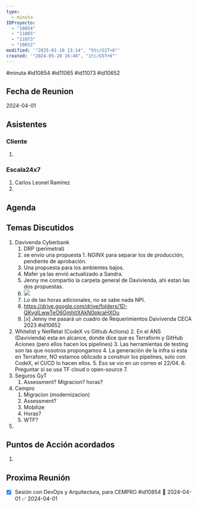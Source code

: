 ```yaml
---
type:
  - minuta
IDProyecto:
  - "10854"
  - "11065"
  - "11073"
  - "10652"
modified: '"2025-01-10 13:14", "5tc/G1T+6"'
created: '"2024-05-20 16:46", "1tc/G5T+6"'
---
```

#minuta 
#id10854 
#id11065 
#id11073 
#id10652
## Fecha de Reunion
2024-04-01

## Asistentes

### Cliente
1. 
### Escala24x7
1. Carlos Leonel Ramírez
2. 

## Agenda

## Temas Discutidos
1. Davivenda Cyberbank
	1. DRP (perimetral)
	2. se envío una propuesta 1. NGINX para separar los de producción, pendiente de aprobación.
	3. Una propuesta para los ambientes bajos.
	4. Mafer ya las envió actualizado a Sandra.
	5. Jenny me compartio la carpeta general de Davivienda, ahi estan las dos propuestas.
	6. ![](Pasted%20image%2020240401130913.png)
	7. Lo de las horas adicionales, no se sabe nada NPI.
	8. https://drive.google.com/drive/folders/1D-QKvglLwwTeO6GmhitXAkN0pkraHXOu
	9. [x] Jenny me pasará un cuadro de Requerimientos Daivivenda CECA 2023 #id10652
2. Whitelist y NetRetal (CodeX vs Github Actions)
	2. En el ANS (Davivienda) esta en alcance, donde dice que es Terraform y GitHub Aciones (pero ellos hacen los pipelines)
	3. Las herramientas de testing son las que nosotros propongamos
	4. La generación de la infra si esta en Terrafomr, NO estamos oblicado a construir los pipelines, solo con CodeX, el CI/CD lo hacen ellos.
	5. Eso se vio en un correo  el 22/04.
	6. Preguntar si se usa TF cloud o open-source
	7. 
3. Seguros GyT
	1. Assessment? Migracion? horas?
4. Cempro
	1. Migracion (modernizacion)
	2. Assessment?
	3. Mobilize
	4. Horas?
	5. WTF?
5. 

## Puntos de Acción acordados
1. 

## Proxima Reunión  
- [x] Sesión con DevOps y Arquitectura, para CEMPRO #id10854 📅 2024-04-01 ✅ 2024-04-01